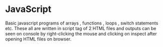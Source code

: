 # JavaScript
Basic javascript programs of arrays , functions , loops , switch statements etc. These all are written in script tag of 2 HTML files and outputs can be seen on console by right-clicking the mouse and clicking on inspect after opening HTML files on browser.
